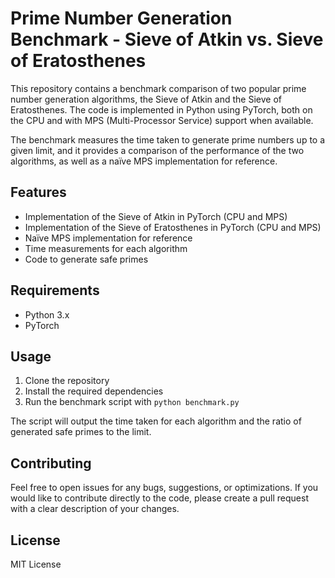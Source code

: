 # Prime Number Generation Benchmark - Sieve of Atkin vs. Sieve of Eratosthenes

This repository contains a benchmark comparison of two popular prime number generation algorithms, the Sieve of Atkin and the Sieve of Eratosthenes. The code is implemented in Python using PyTorch, both on the CPU and with MPS (Multi-Processor Service) support when available.

The benchmark measures the time taken to generate prime numbers up to a given limit, and it provides a comparison of the performance of the two algorithms, as well as a naïve MPS implementation for reference.

## Features

- Implementation of the Sieve of Atkin in PyTorch (CPU and MPS)
- Implementation of the Sieve of Eratosthenes in PyTorch (CPU and MPS)
- Naïve MPS implementation for reference
- Time measurements for each algorithm
- Code to generate safe primes

## Requirements

- Python 3.x
- PyTorch

## Usage

1. Clone the repository
2. Install the required dependencies
3. Run the benchmark script with `python benchmark.py`

The script will output the time taken for each algorithm and the ratio of generated safe primes to the limit.

## Contributing

Feel free to open issues for any bugs, suggestions, or optimizations. If you would like to contribute directly to the code, please create a pull request with a clear description of your changes.

## License

MIT License

